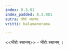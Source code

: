 ```yaml
---
index: 8.3.81
index_padded: 8.3.081
sutra: भीरोः स्थानम्
vritti: balamanorama

---
```

<<भीरोः स्थानम्>> - भीरोः स्थानम् ।